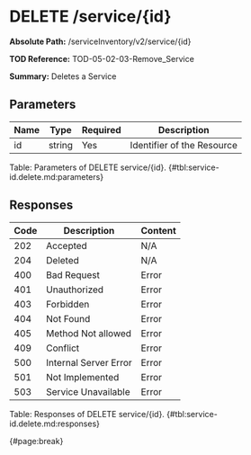 <!--
    ATTENTION: This file was generated via gradle!
               Do NOT manually edit this file! Any such changes will be overwritten!
-->

# DELETE /service/{id}

**Absolute Path:** /serviceInventory/v2/service/{id}

**TOD Reference:** TOD-05-02-03-Remove_Service

**Summary:** Deletes a Service

## Parameters

| Name | Type | Required | Description |
| ------ | ------ | --- | ------------ |
| id | string | Yes | Identifier of the Resource |

Table: Parameters of DELETE service/{id}. {#tbl:service-id.delete.md:parameters}

## Responses

| Code | Description | Content |
|------|-------------|---------|
| 202 | Accepted | N/A |
| 204 | Deleted | N/A |
| 400 | Bad Request | Error |
| 401 | Unauthorized | Error |
| 403 | Forbidden | Error |
| 404 | Not Found | Error |
| 405 | Method Not allowed | Error |
| 409 | Conflict | Error |
| 500 | Internal Server Error | Error |
| 501 | Not Implemented | Error |
| 503 | Service Unavailable | Error |

Table: Responses of DELETE service/{id}. {#tbl:service-id.delete.md:responses}

{#page:break}
